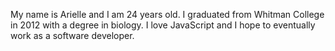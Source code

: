 My name is Arielle and I am 24 years old. I graduated from Whitman College in 2012 with a degree in biology.
I love JavaScript and I hope to eventually work as a software developer.